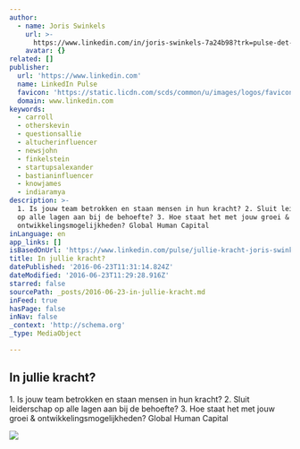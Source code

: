```yaml
---
author:
  - name: Joris Swinkels
    url: >-
      https://www.linkedin.com/in/joris-swinkels-7a24b98?trk=pulse-det-athr_prof-art_hdr
    avatar: {}
related: []
publisher:
  url: 'https://www.linkedin.com'
  name: LinkedIn Pulse
  favicon: 'https://static.licdn.com/scds/common/u/images/logos/favicons/v1/favicon.ico'
  domain: www.linkedin.com
keywords:
  - carroll
  - otherskevin
  - questionsallie
  - altucherinfluencer
  - newsjohn
  - finkelstein
  - startupsalexander
  - bastianinfluencer
  - knowjames
  - indiaramya
description: >-
  1. Is jouw team betrokken en staan mensen in hun kracht? 2. Sluit leiderschap
  op alle lagen aan bij de behoefte? 3. Hoe staat het met jouw groei &
  ontwikkelingsmogelijkheden? Global Human Capital
inLanguage: en
app_links: []
isBasedOnUrl: 'https://www.linkedin.com/pulse/jullie-kracht-joris-swinkels?trk=mp-author-card'
title: In jullie kracht?
datePublished: '2016-06-23T11:31:14.824Z'
dateModified: '2016-06-23T11:29:28.916Z'
starred: false
sourcePath: _posts/2016-06-23-in-jullie-kracht.md
inFeed: true
hasPage: false
inNav: false
_context: 'http://schema.org'
_type: MediaObject

---
```

<article style=""><h1>In jullie kracht?</h1><p>1. Is jouw team betrokken en staan mensen in hun kracht? 2. Sluit leiderschap op alle lagen aan bij de behoefte? 3. Hoe staat het met jouw groei &amp; ontwikkelingsmogelijkheden? Global Human Capital</p><img src="https://media.licdn.com/mpr/mpr/AAEAAQAAAAAAAAK-AAAAJDcwYmQ0Y2Y3LTJjOWEtNGVlNS05YzhmLWQxYTc0YWVmZTk1Yw.jpg" /></article>